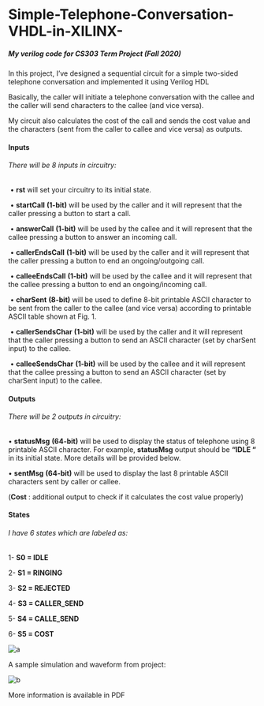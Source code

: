 # Simple-Telephone-Conversation-VHDL-in-XILINX-
##### My verilog code for CS303 Term Project (Fall 2020)



In this project, I’ve designed a sequential circuit for a simple two-sided telephone conversation and implemented it using Verilog HDL



 Basically, the caller will initiate a telephone conversation with the callee and the caller will send characters to the callee (and vice versa). 



My circuit also calculates the cost of the call and sends the cost value and the characters (sent from the caller to callee and vice versa) as outputs.





#### Inputs 

###### There will be 8 inputs in circuitry: 

​	• **rst** will set your circuitry to its initial state. 

​	• **startCall** **(1-bit)** will be used by the caller and it will represent that the caller pressing a button to start a call. 

​	• **answerCall** **(1-bit)** will be used by the callee and it will represent that the callee pressing a button to answer an incoming call. 

​	• **callerEndsCall** **(1-bit)** will be used by the caller and it will represent that the caller pressing a button to end an ongoing/outgoing call. 

​	• **calleeEndsCall** **(1-bit)** will be used by the callee and it will represent that the callee pressing a button to end an ongoing/incoming call. 

​	• **charSent** **(8-bit)** will be used to define 8-bit printable ASCII character to be sent from the caller to the callee (and vice versa) according to printable ASCII table shown at Fig. 1. 

​	• **callerSendsChar** **(1-bit)** will be used by the caller and it will represent that the caller pressing a button to send an ASCII character (set by charSent input) to the callee. 

​	• **calleeSendsChar** **(1-bit)** will be used by the callee and it will represent that the callee pressing a button to send an ASCII character (set by charSent input) to the callee.





#### Outputs 

###### There will be 2 outputs in circuitry: 

• **statusMsg** **(64-bit)** will be used to display the status of telephone using 8 printable ASCII character. For example, **statusMsg** output should be **“IDLE “** in its initial state. More details will be provided below. 

• **sentMsg** **(64-bit)** will be used to display the last 8 printable ASCII characters sent by caller or callee. 

(**Cost** : additional output to check if it calculates the cost value properly)



#### States

###### I have 6 states which are labeled as:

1-   **S0 = IDLE**

2-   **S1 = RINGING**

3-   **S2 = REJECTED**

4-   **S3 = CALLER_SEND**

5-   **S4 = CALLE_SEND**

6-   **S5 = COST**

![a](https://user-images.githubusercontent.com/68128434/108763328-4f24f900-7562-11eb-983c-ceb831e89a70.jpg)

A sample simulation and waveform from project:

![b](https://user-images.githubusercontent.com/68128434/108763412-67951380-7562-11eb-9742-b9783fbd741f.jpg)





More information is available in PDF